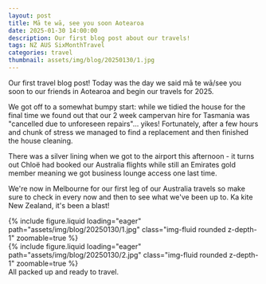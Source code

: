```yaml
---
layout: post
title: Mā te wā, see you soon Aotearoa
date: 2025-01-30 14:00:00
description: Our first blog post about our travels!
tags: NZ AUS SixMonthTravel
categories: travel
thumbnail: assets/img/blog/20250130/1.jpg
---
```


Our first travel blog post! Today was the day we said mā te wā/see you soon to our friends in Aotearoa and begin our travels for 2025. 

We got off to a somewhat bumpy start: while we tidied the house for the final time we found out that our 2 week campervan hire for Tasmania was "cancelled due to unforeseen repairs"... yikes! Fortunately, after a few hours and chunk of stress we managed to find a replacement and then finished the house cleaning.

There was a silver lining when we got to the airport this afternoon - it turns out Chloë had booked our Australia flights while still an Emirates gold member meaning we got business lounge access one last time. 

We're now in Melbourne for our first leg of our Australia travels so make sure to check in every now and then to see what we've been up to. Ka kite New Zealand, it's been a blast!

<div class="row mt-3">
    <div class="col-sm mt-3 mt-md-0">
        {% include figure.liquid loading="eager" path="assets/img/blog/20250130/1.jpg" class="img-fluid rounded z-depth-1" zoomable=true %}
    </div>
    <div class="col-sm mt-3 mt-md-0">
        {% include figure.liquid loading="eager" path="assets/img/blog/20250130/2.jpg" class="img-fluid rounded z-depth-1" zoomable=true %}
    </div>
</div>
<div class="caption">
    All packed up and ready to travel.
</div>
